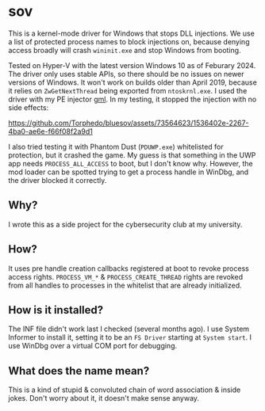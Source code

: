 # sov
This is a kernel-mode driver for Windows that stops DLL injections. We use a
list of protected process names to block injections on, because denying access
broadly will crash `wininit.exe` and stop Windows from booting.

Tested on Hyper-V with the latest version Windows 10 as of Feburary 2024. The
driver only uses stable APIs, so there should be no issues on newer versions of
Windows. It won't work on builds older than April 2019, because it relies on
`ZwGetNextThread` being exported from `ntoskrnl.exe`. I used the driver with my
PE injector [gml](https://github.com/Torphedo/gml). In my testing, it stopped
the injection with no side effects:

https://github.com/Torphedo/bluesov/assets/73564623/1536402e-2267-4ba0-ae6e-f66f08f2a9d1

I also tried testing it with Phantom Dust (`PDUWP.exe`) whitelisted for
protection, but it crashed the game. My guess is that something in the UWP app
needs `PROCESS_ALL_ACCESS` to boot, but I don't know why. However, the mod
loader can be spotted trying to get a process handle in WinDbg, and the driver
blocked it correctly.

## Why?
I wrote this as a side project for the cybersecurity club at my university.

## How?
It uses pre handle creation callbacks registered at boot to revoke
process access rights. `PROCESS_VM_*` & `PROCESS_CREATE_THREAD` rights are
revoked from all handles to processes in the whitelist that are already
initialized.

## How is it installed?
The INF file didn't work last I checked (several months ago). I use System
Informer to install it, setting it to be an `FS Driver` starting at `System
start`. I use WinDbg over a virtual COM port for debugging.

## What does the name mean?
This is a kind of stupid & convoluted chain of word association & inside jokes.
Don't worry about it, it doesn't make sense anyway.


